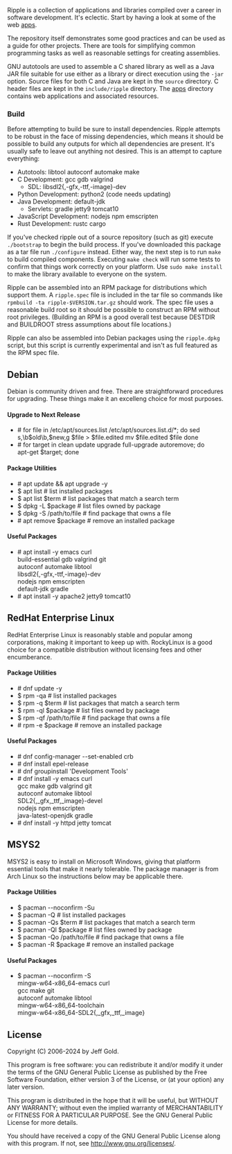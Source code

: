 Ripple is a collection of applications and libraries compiled over a
career in software development.  It's eclectic.  Start by having a
look at some of the web [apps](apps/).

The repository itself demonstrates some good practices and can be used
as a guide for other projects.  There are tools for simplifying
common programming tasks as well as reasonable settings for creating
assemblies.

GNU autotools are used to assemble a C shared library as well as a
Java JAR file suitable for use either as a library or direct execution
using the `-jar` option.  Source files for both C and Java are kept in
the `source` directory.  C header files are kept in the
`include/ripple` directory.  The [apps](apps/) directory contains web
applications and associated resources.

### Build

Before attempting to build be sure to install dependencies.  Ripple
attempts to be robust in the face of missing dependencies, which
means it should be possible to build any outputs for which all
dependencies are present.  It's usually safe to leave out anything
not desired.  This is an attempt to capture everything:

  - Autotools: libtool autoconf automake make
  - C Development: gcc gdb valgrind
    + SDL: libsdl2{,-gfx,-ttf,-image}-dev
  - Python Development: python2 (code needs updating)
  - Java Development: default-jdk
    + Servlets: gradle jetty9 tomcat10
  - JavaScript Development: nodejs npm emscripten
  - Rust Development: rustc cargo

If you've checked ripple out of a source repository (such as git)
execute `./bootstrap` to begin the build process.  If you've
downloaded this package as a tar file run `./configure` instead.
Either way, the next step is to run `make` to build compiled
components.  Executing `make check` will run some tests to confirm
that things work correctly on your platform.  Use `sudo make install`
to make the library available to everyone on the system.

Ripple can be assembled into an RPM package for distributions which
support them.  A `ripple.spec` file is included in the tar file so
commands like `rpmbuild -ta ripple-$VERSION.tar.gz` should work.  The
spec file uses a reasonable build root so it should be possible to
construct an RPM without root privileges.  (Building an RPM is a good
overall test because DESTDIR and BUILDROOT stress assumptions about
file locations.)

Ripple can also be assembled into Debian packages using the
`ripple.dpkg` script, but this script is currently experimental and
isn't as full featured as the RPM spec file.

## Debian

Debian is community driven and free.  There are straightforward
procedures for upgrading.  These things make it an excelleng choice
for most purposes.

#### Upgrade to Next Release

  - \# for file in /etc/apt/sources.list /etc/apt/sources.list.d/*; do
        sed s,\b$old\b,$new,g $file > $file.edited
        mv $file.edited $file
      done
  - \# for target in clean update upgrade full-upgrade autoremove; do \
        apt-get $target; done

#### Package Utilities

  - \# apt update && apt upgrade -y
  - $ apt list # list installed packages
  - $ apt list $term # list packages that match a search term
  - $ dpkg -L $package # list files owned by package
  - $ dpkg -S /path/to/file # find package that owns a file
  - \# apt remove $package # remove an installed package

#### Useful Packages

  - \# apt install -y emacs curl \
           build-essential gdb valgrind git \
           autoconf automake libtool \
           libsdl2{,-gfx,-ttf,-image}-dev \
           nodejs npm emscripten \
           default-jdk gradle
  - \# apt install -y apache2 jetty9 tomcat10

## RedHat Enterprise Linux

RedHat Enterprise Linux is reasonably stable and popular among
corporations, making it important to keep up with.  RockyLinux is a
good choice for a compatible distribution without licensing fees and
other encumberance.

#### Package Utilities

  - \# dnf update -y
  - $ rpm -qa # list installed packages
  - $ rpm -q $term # list packages that match a search term
  - $ rpm -ql $package # list files owned by package
  - $ rpm -qf /path/to/file # find package that owns a file
  - \# rpm -e $package # remove an installed package

#### Useful Packages

  - \# dnf config-manager --set-enabled crb
  - \# dnf install epel-release
  - \# dnf groupinstall 'Development Tools'
  - \# dnf install -y emacs curl \
           gcc make gdb valgrind git \
           autoconf automake libtool \
           SDL2{,_gfx,_ttf,_image}-devel \
           nodejs npm emscripten \
           java-latest-openjdk gradle
  - \# dnf install -y httpd jetty tomcat

## MSYS2

MSYS2 is easy to install on Microsoft Windows, giving that platform
essential tools that make it nearly tolerable.  The package manager is
from Arch Linux so the instructions below may be applicable there.

#### Package Utilities

  - $ pacman --noconfirm -Su
  - $ pacman -Q # list installed packages
  - $ pacman -Qs $term # list packages that match a search term
  - $ pacman -Ql $package # list files owned by package
  - $ pacman -Qo /path/to/file # find package that owns a file
  - $ pacman -R $package # remove an installed package

#### Useful Packages

  - $ pacman --noconfirm -S \
             mingw-w64-x86_64-emacs curl \
             gcc make git \
             autoconf automake libtool \
             mingw-w64-x86_64-toolchain \
             mingw-w64-x86_64-SDL2{,_gfx,_ttf,_image}

## License

Copyright (C) 2006-2024 by Jeff Gold.

This program is free software: you can redistribute it and/or modify
it under the terms of the GNU General Public License as published by
the Free Software Foundation, either version 3 of the License, or (at
your option) any later version.

This program is distributed in the hope that it will be useful, but
WITHOUT ANY WARRANTY; without even the implied warranty of
MERCHANTABILITY or FITNESS FOR A PARTICULAR PURPOSE.  See the GNU
General Public License for more details.

You should have received a copy of the GNU General Public License
along with this program.  If not, see <http://www.gnu.org/licenses/>.
